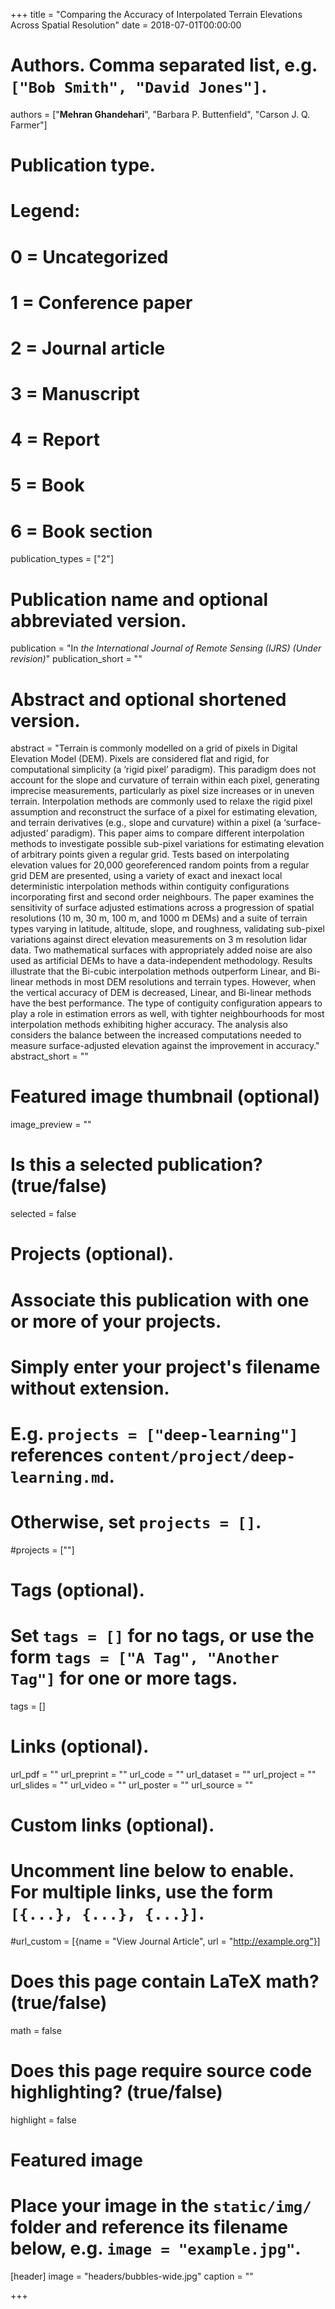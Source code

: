 +++
title = "Comparing the Accuracy of Interpolated Terrain Elevations Across Spatial Resolution"
date = 2018-07-01T00:00:00

# Authors. Comma separated list, e.g. `["Bob Smith", "David Jones"]`.
authors = ["**Mehran Ghandehari**", "Barbara P. Buttenfield", "Carson J. Q. Farmer"]

# Publication type.
# Legend:
# 0 = Uncategorized
# 1 = Conference paper
# 2 = Journal article
# 3 = Manuscript
# 4 = Report
# 5 = Book
# 6 = Book section
publication_types = ["2"]

# Publication name and optional abbreviated version.
publication = "In *the International Journal of Remote Sensing (IJRS) (Under revision)*"
publication_short = ""

# Abstract and optional shortened version.
abstract = "Terrain is commonly modelled on a grid of pixels in Digital Elevation Model (DEM). Pixels are considered flat and rigid, for computational simplicity (a ‘rigid pixel’ paradigm). This paradigm does not account for the slope and curvature of terrain within each pixel, generating imprecise measurements, particularly as pixel size increases or in uneven terrain. Interpolation methods are commonly used to relaxe the rigid pixel assumption and reconstruct the surface of a pixel for estimating elevation, and terrain derivatives (e.g., slope and curvature) within a pixel (a ‘surface-adjusted’ paradigm). This paper aims to compare different interpolation methods to investigate possible sub-pixel variations for estimating elevation of arbitrary points given a regular grid. Tests based on interpolating elevation values for 20,000 georeferenced random points from a regular grid DEM are presented, using a variety of exact and inexact local deterministic interpolation methods within contiguity configurations incorporating first and second order neighbours. The paper examines the sensitivity of surface adjusted estimations across a progression of spatial resolutions (10 m, 30 m, 100 m, and 1000 m DEMs) and a suite of terrain types varying in latitude, altitude, slope, and roughness, validating sub-pixel variations against direct elevation measurements on 3 m resolution lidar data. Two mathematical surfaces with appropriately added noise are also used as artificial DEMs to have a data-independent methodology. Results illustrate that the Bi-cubic interpolation methods outperform Linear, and Bi-linear methods in most DEM resolutions and terrain types. However, when the vertical accuracy of DEM is decreased, Linear, and Bi-linear methods have the best performance. The type of contiguity configuration appears to play a role in estimation errors as well, with tighter neighbourhoods for most interpolation methods exhibiting higher accuracy. The analysis also considers the balance between the increased computations needed to measure surface-adjusted elevation against the improvement in accuracy."
abstract_short = ""

# Featured image thumbnail (optional)
image_preview = ""

# Is this a selected publication? (true/false)
selected = false

# Projects (optional).
#   Associate this publication with one or more of your projects.
#   Simply enter your project's filename without extension.
#   E.g. `projects = ["deep-learning"]` references `content/project/deep-learning.md`.
#   Otherwise, set `projects = []`.
#projects = [""]

# Tags (optional).
#   Set `tags = []` for no tags, or use the form `tags = ["A Tag", "Another Tag"]` for one or more tags.
tags = []

# Links (optional).
url_pdf = ""
url_preprint = ""
url_code = ""
url_dataset = ""
url_project = ""
url_slides = ""
url_video = ""
url_poster = ""
url_source = ""


# Custom links (optional).
#   Uncomment line below to enable. For multiple links, use the form `[{...}, {...}, {...}]`.
#url_custom = [{name = "View Journal Article", url = "http://example.org"}]

# Does this page contain LaTeX math? (true/false)
math = false

# Does this page require source code highlighting? (true/false)
highlight = false

# Featured image
# Place your image in the `static/img/` folder and reference its filename below, e.g. `image = "example.jpg"`.
[header]
image = "headers/bubbles-wide.jpg"
caption = ""

+++

